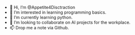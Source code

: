 - 👋 Hi, I’m @Appetite4Disctraction
- 👀 I’m interested in learning programming basics.
- 🌱 I’m currently learning python.
- 💞️ I’m looking to collaborate on AI projects for the workplace.
- 📫 Drop me a note via Github.

<!---
Appetite4Disctraction/Appetite4Disctraction is a ✨ special ✨ repository because its `README.md` (this file) appears on your GitHub profile.
You can click the Preview link to take a look at your changes.
--->
